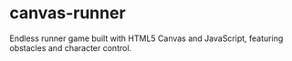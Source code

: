 # canvas-runner
Endless runner game built with HTML5 Canvas and JavaScript, featuring obstacles and character control.
